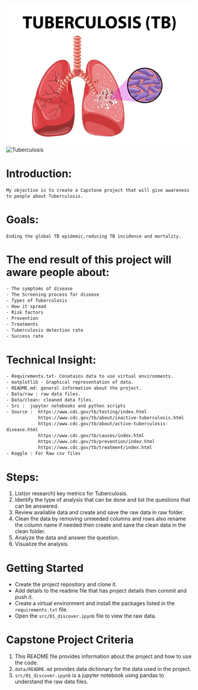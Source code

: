 
![TUBERCULOSIS](Images/tuberculosis.jpg)
![Tuberculosis](https://www.cdc.gov/think-test-treat-tb/images/graphics/Think_Test_Treat_TB_1080x1080.gif)

# Introduction:
    My objective is to create a Capstone project that will give awareness to people about Tuberculosis. 

# Goals:
    Ending the global TB epidemic,reducing TB incidence and mortality.

#  The end result of this project will aware people about:
    - The symptoms of disease
    - The Screening process for disease
    - Types of Tuberculosis
    - How it spread 
    - Risk factors
    - Prevention
    - Treatments
    - Tuberculosis detection rate
    - Success rate

# Technical Insight:
    - Requirements.txt- Conatains data to use virtual environments.
    - matplotlib - Graphical representation of data.
    - README.md: general information about the project.
    - Data/raw : raw data files.
    - Data/clean: cleaned data files.
    - Src :  jupyter notebooks and python scripts
    - Source :  https://www.cdc.gov/tb/testing/index.html 
                https://www.cdc.gov/tb/about/inactive-tuberculosis.html
                https://www.cdc.gov/tb/about/active-tuberculosis-disease.html
                https://www.cdc.gov/tb/causes/index.html
                https://www.cdc.gov/tb/prevention/index.html
                https://www.cdc.gov/tb/treatment/index.html
    - Kaggle : For Raw csv files

# Steps:

1. List(or research) key metrics for Tuberculosis.
2. Identify the type of analysis that can be done and list the questions that can be answered.
3. Review available data and create  and save the raw data in raw folder.
4. Clean the data by removing unneeded columns and rows also rename the column name if needed then create  and save the clean data in the clean folder.
6. Analyze the data and answer the question.
7. Visualize the analysis.

# Getting Started

- Create the project repository and clone it.
- Add details to the readme file that has project details then commit and push it.
-  Create a virtual environment and install the packages listed in the `requirements.txt` file.
- Open the `src/01_discover.ipynb` file to view the raw data.

# Capstone Project Criteria
1. This README file provides information about the project and how to use the code.
2. `data/README.md` provides data dictionary for the data used in the project.
3. `src/01_discover.ipynb` is a jupyter notebook using pandas to understand the raw data files.
